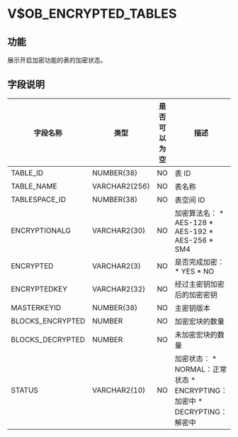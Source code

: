 V$OB_ENCRYPTED_TABLES 
==========================================



功能 
-----------------------

展示开启加密功能的表的加密状态。

字段说明 
-------------------------



|     **字段名称**     |    **类型**     | **是否可以为空** |                                                                                                          **描述**                                                                                                          |
|------------------|---------------|------------|--------------------------------------------------------------------------------------------------------------------------------------------------------------------------------------------------------------------------|
| TABLE_ID         | NUMBER(38)    | NO         | 表 ID                                                                                                                                                                                                                     |
| TABLE_NAME       | VARCHAR2(256) | NO         | 表名称                                                                                                                                                                                                                      |
| TABLESPACE_ID    | NUMBER(38)    | NO         | 表空间 ID                                                                                                                                                                                                                   |
| ENCRYPTIONALG    | VARCHAR2(30)  | NO         | 加密算法名： * AES-128   * AES-192   * AES-256   * SM4    |
| ENCRYPTED        | VARCHAR2(3)   | NO         | 是否完成加密： * YES   * NO                                                                                                  |
| ENCRYPTEDKEY     | VARCHAR2(32)  | NO         | 经过主密钥加密后的加密密钥                                                                                                                                                                                                            |
| MASTERKEYID      | NUMBER(38)    | NO         | 主密钥版本                                                                                                                                                                                                                    |
| BLOCKS_ENCRYPTED | NUMBER        | NO         | 加密宏块的数量                                                                                                                                                                                                                  |
| BLOCKS_DECRYPTED | NUMBER        | NO         | 未加密宏块的数量                                                                                                                                                                                                                 |
| STATUS           | VARCHAR2(10)  | NO         | 加密状态： * NORMAL：正常状态   * ENCRYPTING：加密中   * DECRYPTING：解密中                            |



